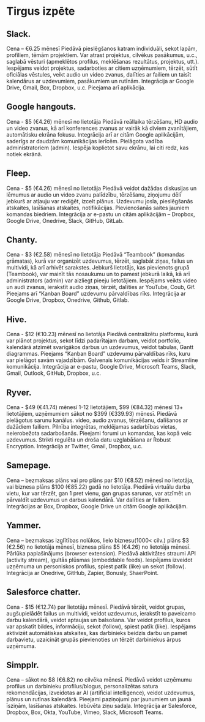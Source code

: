 # Tirgus izpēte

## Slack.
Cena – €6.25 mēnesī
Piedāvā pieslēgšanos katram individuāli, sekot lapām, profiliem, tēmām projektiem. Var atrast projektus, cilvēkus pasākumus, u.c., saglabā vēsturi (apmeklētos profilus, meklēšanas rezultātus, projektus, utt.). Iespējams veidot projektus, sadarboties ar citiem uzņēmumiem, tērzēt, sūtīt oficiālas vēstules, veikt audio un video zvanus, dalīties ar failiem un taisīt kalendārus ar uzdevumiem, pasākumiem un rutīnām. Integrācija ar Google Drive, Gmail, Box, Dropbox, u.c. Pieejama arī aplikācija. 

## Google hangouts.
Cena - $5 (€4.26) mēnesī no lietotāja
Piedāvā reāllaika tērzēšanu, HD audio un video zvanus, kā arī konferences zvanus ar vairāk kā diviem zvanītājiem, automātisku ekrāna fokusu. Integrācija arī ar citām Google aplikācijām, saderīgs ar daudzām komunikācijas ierīcēm. Pielāgota vadība administratoriem (admin). Iespēja koplietot savu ekrānu, lai citi redz, kas notiek ekrānā.

## Fleep.
Cena - $5 (€4.26) mēnesī no lietotāja
Piedāvā veidot dažādas diskusijas un lēmumus ar audio un video zvanu palīdzību, tērzēšanu,  ziņojumu dēlī jebkurš ar atļauju var rediģēt, izcelt plānus. Uzdevumu josla, pieslēgšanās atskaites, lasīšanas atskaites, notifikācijas. Pievienošanās saites jauniem komandas biedriem. Integrācija ar e-pastu un citām aplikācijām – Dropbox, Google Drive, Onedrive, Slack, GitHub, GitLab.

## Chanty.
Cena - $3 (€2.58) mēnesī no lietotāja
Piedāvā “Teambook” (komandas grāmatas), kurā var organizēt uzdevumus, tērzēt, saglabāt ziņas, failus un multividi, kā arī arhivēt sarakstes. Jebkurš lietotājs, kas pievienots grupā (Teambook), var mainīt tās nosaukumu un to pamest jebkurā laikā, kā arī administrators (admin) var aizliegt pieeju lietotājiem. Iespējams veikts video un audi zvanus, ierakstīt audio ziņas, tērzēt, dalīties ar YouTube, Coub, Gif. Pieejams arī “Kanban Board” uzdevumu pārvaldības rīks. Integrācija ar Google Drive, Dropbox, Onedrive, Github, Gitlab.

## Hive.
Cena - $12 (€10.23) mēnesī no lietotāja
Piedāvā centralizētu platformu, kurā var plānot projektus, sekot līdzi padarītajam darbam, veidot portfolio, kalendārā atzīmēt svarīgākos darbus un uzdevumus, veidot tabulas, Gantt diagrammas. Pieejams “Kanban Board” uzdevumu pārvaldības rīks, kuru var pielāgot savām vajadzībām. Galvenais komunikācijas veids ir Streamline komunikācija. Integrācija ar e-pastu, Google Drive, Microsoft Teams, Slack, Gmail, Outlook, GitHub, Dropbox, u.c.

## Ryver.
Cena - $49 (€41.74) mēnesī 1-12 lietotājiem, $99 (€84.32) mēnesī 13+ lietotājiem, uzņēmumiem sākot no $399 (€339.93) mēnesī.
Piedāvā pielāgotus sarunu kanālus. video, audio zvanus, tērzēšanu, dalīšanos ar dažādiem failiem. Pilnība integrētas, meklējamas sadarbības vietas, neierobežota sadarbošanās. Pieejami forumi un komandas, kas kopā veic uzdevumus. Strikti regulēta un droša datu uzglabāšana ar Robust Encryption. Integrācija ar Twitter, Gmail, Dropbox, u.c.

## Samepage.
Cena – bezmaksas plāns vai pro plāns par $10 (€8.52) mēnesī no lietotāja, vai biznesa plāns $100 (€85.22) gadā no lietotāja.
Piedāvā virtuālu darba vietu, kur var tērzēt, gan 1 pret vienu, gan grupas sarunas, var atzīmēt un pārvaldīt uzdevumus un darbus kalendārā. Var dalīties ar failiem. Integrācijas ar Box, Dropbox, Google Drive un citām Google aplikācijām.

## Yammer.
Cena – bezmaksas izglītības nolūkos, lielo biznesu(1000< cilv.) plāns $3 (€2.56) no lietotāja mēnesī, biznesa plāns $5 (€4.26) no lietotāja mēnesī.
Pārlūka paplašinājums (browser extension). Piedāvā aktivitātes straumi API (activity stream), igultās plūsmas (embeddable feeds). Iespējams izveidot uzņēmuma un personiskos profilus, spiest patīk (like) un sekot (follow). Integrācija ar Onedrive, GitHub, Zapier, Bonusly, ShaerPoint.

## Salesforce chatter.
Cena - $15 (€12.74) par lietotāju mēnesī.
Piedāvā tērzēt, veidot grupas, augšupielādēt failus un multividi, veidot uzdevumus, ierakstīt to paveicamo darbu kalendārā, veidot aptaujas un balsošana. Var veidot profilus, kuros var apskatīt bildes, informāciju, sekot (follow), spiest patīk (like). Iespējams aktivizēt automātiskas atskaites, kas darbinieks beidzis darbu un pamet darbavietu, uzaicināt grupās pievienoties un tērzēt darbiniekus ārpus uzņēmuma.

## Simpplr.
Cena – sākot no $8 (€6.82) no cilvēka mēnesī.
Piedāvā veidot uzņēmumu profilus un darbinieku profilus/blogus, personalizētas satura rekomendācijas, izveidotas ar AI (artificial intelligence), veidot uzdevumus, plānus un rutīnas kalendārā. Pieejami paziņojumi par jaunumiem un jaunā īsziņām, lasīšanas atskaites. Iebūvēta ziņu sadaļa. Integrācija ar Salesforce, Dropbox, Box, Okta, YouTube, Vimeo, Slack, Microsoft Teams.
